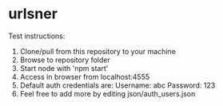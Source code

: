 # urlsner

Test instructions:

1. Clone/pull from this repository to your machine
2. Browse to repository folder
3. Start node with 'npm start'
4. Access in browser from localhost:4555
5. Default auth credentials are:
      Username: abc
      Password: 123
6. Feel free to add more by editing json/auth_users.json

